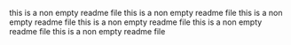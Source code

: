 this is a non empty readme file
this is a non empty readme file
this is a non empty readme file
this is a non empty readme file
this is a non empty readme file
this is a non empty readme file